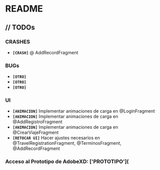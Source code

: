 # README



## // TODOs

### CRASHES

* **`[CRASH]`** @ AddRecordFragment

### BUGs

- **`[OTRO]`** 
- **`[OTRO]`** 
- **`[OTRO]`** 

### UI

* **`[ANIMACION]`**  Implementar animaciones de carga en @LoginFragment
* **`[ANIMACION]`**  Implementar animaciones de carga en @AddRegistroFragment
* **`[ANIMACION]`**  Implementar animaciones de carga en @CrearViajeFragment
* **`[RETOCAR UI]`** Hacer ajustes necesarios en @TravelRegistrationFragment, @TerminosFragment, @AddRecordFragment

### Acceso al Prototipo de AdobeXD: ['PROTOTIPO'](